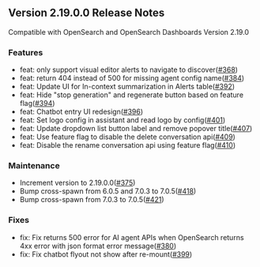 ## Version 2.19.0.0 Release Notes

Compatible with OpenSearch and OpenSearch Dashboards Version 2.19.0

### Features

- feat: only support visual editor alerts to navigate to discover([#368](https://github.com/opensearch-project/dashboards-assistant/pull/368))
- feat: return 404 instead of 500 for missing agent config name([#384](https://github.com/opensearch-project/dashboards-assistant/pull/384))
- feat: Update UI for In-context summarization in Alerts table([#392](https://github.com/opensearch-project/dashboards-assistant/pull/392))
- feat: Hide "stop generation" and regenerate button based on feature flag([#394](https://github.com/opensearch-project/dashboards-assistant/pull/394))
- feat: Chatbot entry UI redesign([#396](https://github.com/opensearch-project/dashboards-assistant/pull/396))
- feat: Set logo config in assistant and read logo by config([#401](https://github.com/opensearch-project/dashboards-assistant/pull/401))
- feat: Update dropdown list button label and remove popover title([#407](https://github.com/opensearch-project/dashboards-assistant/pull/407))
- feat: Use feature flag to disable the delete conversation api([#409](https://github.com/opensearch-project/dashboards-assistant/pull/409))
- feat: Disable the rename conversation api using feature flag([#410](https://github.com/opensearch-project/dashboards-assistant/pull/410))

### Maintenance

- Increment version to 2.19.0.0([#375](https://github.com/opensearch-project/dashboards-assistant/pull/375))
- Bump cross-spawn from 6.0.5 and 7.0.3 to 7.0.5([#418](https://github.com/opensearch-project/dashboards-assistant/pull/418))
- Bump cross-spawn from 7.0.3 to 7.0.5([#421](https://github.com/opensearch-project/dashboards-assistant/pull/421))

### Fixes

- fix: Fix returns 500 error for AI agent APIs when OpenSearch returns 4xx error with json format error message([#380](https://github.com/opensearch-project/dashboards-assistant/pull/380))
- fix: Fix chatbot flyout not show after re-mount([#399](https://github.com/opensearch-project/dashboards-assistant/pull/399))

